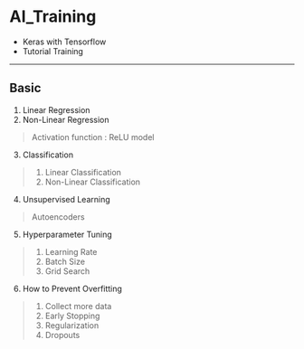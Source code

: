 # AI_Training
- Keras with Tensorflow
- Tutorial Training
---

## Basic
1. Linear Regression
2. Non-Linear Regression
  > Activation function : ReLU model
3. Classification
  > 1) Linear Classification
  > 2) Non-Linear Classification
4. Unsupervised Learning
  > Autoencoders
5. Hyperparameter Tuning
  > 1) Learning Rate
  > 2) Batch Size
  > 3) Grid Search
6. How to Prevent Overfitting
  > 1) Collect more data
  > 2) Early Stopping
  > 3) Regularization
  > 4) Dropouts
